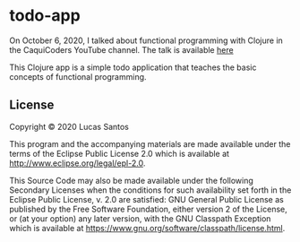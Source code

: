 # todo-app

On October 6, 2020, I talked about functional programming with Clojure in the CaquiCoders YouTube channel.
The talk is available [here](https://www.youtube.com/watch?v=ORcTVFDxAUU)

This Clojure app is a simple todo application that teaches the basic concepts of functional programming.

## License

Copyright © 2020 Lucas Santos

This program and the accompanying materials are made available under the
terms of the Eclipse Public License 2.0 which is available at
http://www.eclipse.org/legal/epl-2.0.

This Source Code may also be made available under the following Secondary
Licenses when the conditions for such availability set forth in the Eclipse
Public License, v. 2.0 are satisfied: GNU General Public License as published by
the Free Software Foundation, either version 2 of the License, or (at your
option) any later version, with the GNU Classpath Exception which is available
at https://www.gnu.org/software/classpath/license.html.
